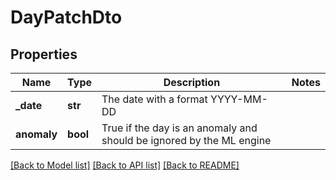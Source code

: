 # DayPatchDto

## Properties
Name | Type | Description | Notes
------------ | ------------- | ------------- | -------------
**_date** | **str** | The date with a format YYYY-MM-DD | 
**anomaly** | **bool** | True if the day is an anomaly and should be ignored by the ML engine | 

[[Back to Model list]](../README.md#documentation-for-models) [[Back to API list]](../README.md#documentation-for-api-endpoints) [[Back to README]](../README.md)


